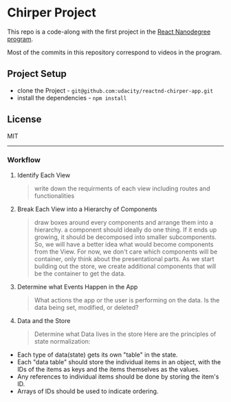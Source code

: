 # Chirper Project

This repo is a code-along with the first project in the [React Nanodegree program](https://www.udacity.com/course/react-nanodegree--nd019).

Most of the commits in this repository correspond to videos in the program.

## Project Setup

-   clone the Project - `git@github.com:udacity/reactnd-chirper-app.git`
-   install the dependencies - `npm install`

## License

MIT

---

### Workflow

1. Identify Each View

    > write down the requirments of each view including routes and functionalities

2. Break Each View into a Hierarchy of Components

    > draw boxes around every components and arrange them into a hierarchy.
    > a component should ideally do one thing. If it ends up growing, it should be decomposed into smaller subcomponents. So, we will have a better idea what would become components from the View. For now, we don't care which components will be container, only think about the presentational parts. As we start building out the store, we create additional components that will be the container to get the data.

3. Determine what Events Happen in the App

    > What actions the app or the user is performing on the data. Is the data being set, modified, or deleted?

4. Data and the Store
    > Determine what Data lives in the store
    > Here are the principles of state normalization:

-   Each type of data(state) gets its own "table" in the state.
-   Each "data table" should store the individual items in an object, with the IDs of the items as keys and the items themselves as the values.
-   Any references to individual items should be done by storing the item's ID.
-   Arrays of IDs should be used to indicate ordering.
